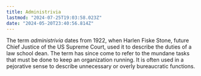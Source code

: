 ```yaml
---
title: Administrivia
lastmod: "2024-07-25T19:03:58.023Z"
date: "2024-05-20T23:40:56.814Z"
---
```


The term _administrivia_ dates from 1922, when Harlen Fiske Stone, future Chief Justice of the US Supreme Court, used it to describe the duties of a law school dean. The term has since come to refer to the mundane tasks that must be done to keep an organization running. It is often used in a pejorative sense to describe unnecessary or overly bureaucratic functions.
